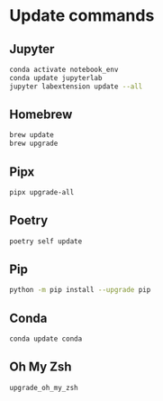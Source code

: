 # Update commands

## Jupyter

```zsh
conda activate notebook_env
conda update jupyterlab
jupyter labextension update --all
```

## Homebrew

```zsh
brew update
brew upgrade
```

## Pipx

```zsh
pipx upgrade-all
```

## Poetry

```zsh
poetry self update
```

## Pip

```zsh
python -m pip install --upgrade pip
```

## Conda

```zsh
conda update conda
```

## Oh My Zsh

```zsh
upgrade_oh_my_zsh
```
